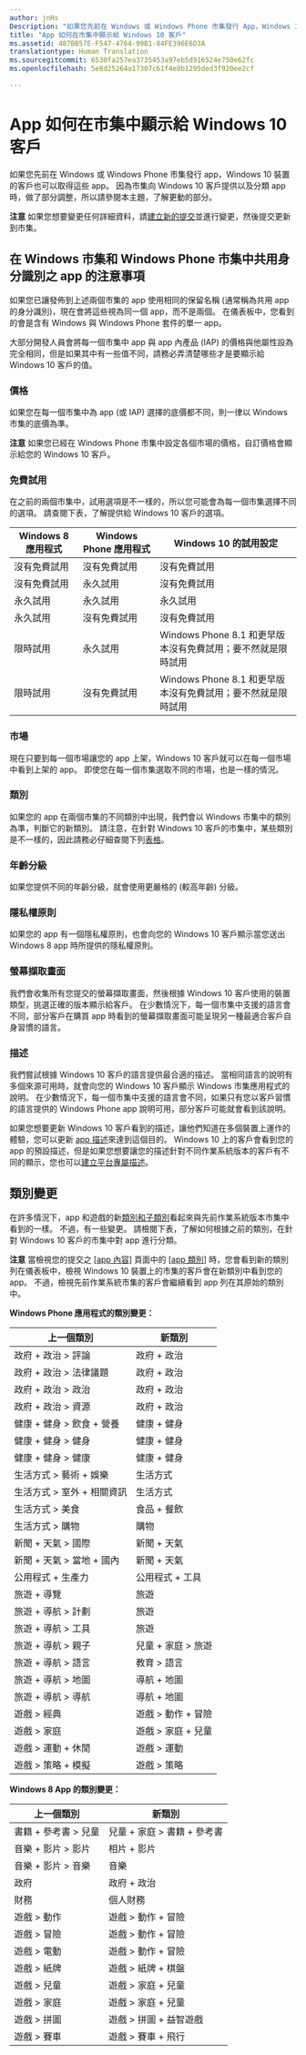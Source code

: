 ```yaml
---
author: jnHs
Description: "如果您先前在 Windows 或 Windows Phone 市集發行 App，Windows 10 裝置的客戶也可以取得這些 App。"
title: "App 如何在市集中顯示給 Windows 10 客戶"
ms.assetid: 487BB57E-F547-4764-99B1-84FE396E6D3A
translationtype: Human Translation
ms.sourcegitcommit: 6530fa257ea3735453a97eb5d916524e750e62fc
ms.openlocfilehash: 5e8d25264a17307c61f4e8b1295ded3f920ee2cf

---
```


# App 如何在市集中顯示給 Windows 10 客戶


如果您先前在 Windows 或 Windows Phone 市集發行 app，Windows 10 裝置的客戶也可以取得這些 app。 因為市集向 Windows 10 客戶提供以及分類 app 時，做了部分調整，所以請參閱本主題，了解更動的部分。

**注意** 如果您想要變更任何詳細資料，請[建立新的提交](app-submissions.md)並進行變更，然後提交更新到市集。

 

## 在 Windows 市集和 Windows Phone 市集中共用身分識別之 app 的注意事項


如果您已讓發佈到上述兩個市集的 app 使用相同的保留名稱 (通常稱為共用 app 的身分識別)，現在會將這些視為同一個 app，而不是兩個。 在儀表板中，您看到的會是含有 Windows 與 Windows Phone 套件的單一 app。

大部分開發人員會將每一個市集中 app 與 app 內產品 (IAP) 的價格與他屬性設為完全相同，但是如果其中有一些值不同，請務必弄清楚哪些才是要顯示給 Windows 10 客戶的值。

### 價格
如果您在每一個市集中為 app (或 IAP) 選擇的底價都不同，則一律以 Windows 市集的底價為準。

**注意** 如果您已經在 Windows Phone 市集中設定各個市場的價格，自訂價格會顯示給您的 Windows 10 客戶。

### 免費試用
在之前的兩個市集中，試用選項是不一樣的，所以您可能會為每一個市集選擇不同的選項。 請查閱下表，了解提供給 Windows 10 客戶的選項。

| Windows 8 應用程式       | Windows Phone 應用程式   | Windows 10 的試用設定                                                  |
|---------------------|---------------------|-------------------------------------------------------------------------------|
| 沒有免費試用       | 沒有免費試用       | 沒有免費試用                                                                 |
| 沒有免費試用       | 永久試用 | 沒有免費試用                                                                 |
| 永久試用 | 永久試用 | 永久試用                                                           |
| 永久試用 | 沒有免費試用       | 沒有免費試用                                                                 |
| 限時試用  | 永久試用 | Windows Phone 8.1 和更早版本沒有免費試用；要不然就是限時試用 |
| 限時試用  | 沒有免費試用       | Windows Phone 8.1 和更早版本沒有免費試用；要不然就是限時試用 |

### 市場
現在只要到每一個市場讓您的 app 上架，Windows 10 客戶就可以在每一個市場中看到上架的 app。 即使您在每一個市集選取不同的市場，也是一樣的情況。

### 類別
如果您的 app 在兩個市集的不同類別中出現，我們會以 Windows 市集中的類別為準，判斷它的新類別。 請注意，在針對 Windows 10 客戶的市集中，某些類別是不一樣的，因此請務必仔細查閱下列[表格](#cat)。

### 年齡分級
如果您提供不同的年齡分級，就會使用更嚴格的 (較高年齡) 分級。

### 隱私權原則
如果您的 app 有一個隱私權原則，也會向您的 Windows 10 客戶顯示當您送出 Windows 8 app 時所提供的隱私權原則。

### 螢幕擷取畫面
我們會收集所有您提交的螢幕擷取畫面，然後根據 Windows 10 客戶使用的裝置類型，挑選正確的版本顯示給客戶。 在少數情況下，每一個市集中支援的語言會不同，部分客戶在購買 app 時看到的螢幕擷取畫面可能呈現另一種最適合客戶自身習慣的語言。

### 描述
我們嘗試根據 Windows 10 客戶的語言提供最合適的描述。 當相同語言的說明有多個來源可用時，就會向您的 Windows 10 客戶顯示 Windows 市集應用程式的說明。 在少數情況下，每一個市集中支援的語言會不同，如果只有您以客戶習慣的語言提供的 Windows Phone app 說明可用，部分客戶可能就會看到該說明。

如果您想要更新 Windows 10 客戶看到的描述，讓他們知道在多個裝置上運作的體驗，您可以更新 [app 描述](create-app-descriptions.md)來達到這個目的。 Windows 10 上的客戶會看到您的 app 的預設描述，但是如果您想要讓您的描述針對不同作業系統版本的客戶有不同的顯示，您也可以[建立平台專屬描述](create-platform-specific-descriptions.md)。

## 類別變更


在許多情況下，app 和遊戲的新[類別和子類別](category-and-subcategory-table.md)看起來與先前作業系統版本市集中看到的一樣。 不過，有一些變更。 請檢閱下表，了解如何根據之前的類別，在針對 Windows 10 客戶的市集中對 app 進行分類。

**注意** 當檢視您的提交之 [[app 內容](enter-app-properties.md)] 頁面中的 [[app 類別](category-and-subcategory-table.md)] 時，您會看到新的類別列在儀表板中，檢視 Windows 10 裝置上的市集的客戶會在新類別中看到您的 app。 不過，檢視先前作業系統市集的客戶會繼續看到 app 列在其原始的類別中。


**Windows Phone 應用程式的類別變更：**

| 上一個類別                       | 新類別                  |
|-----------------------------------------|-------------------------------|
| 政府 + 政治 &gt; 評論   | 政府 + 政治         |
| 政府 + 政治 &gt; 法律議題 | 政府 + 政治         |
| 政府 + 政治 &gt; 政治     | 政府 + 政治         |
| 政府 + 政治 &gt; 資源    | 政府 + 政治         |
| 健康 + 健身 &gt; 飲食 + 營養  | 健康 + 健身              |
| 健康 + 健身 &gt; 健身           | 健康 + 健身              |
| 健康 + 健身 &gt; 健康            | 健康 + 健身              |
| 生活方式 &gt; 藝術 + 娛樂      | 生活方式                     |
| 生活方式 &gt; 室外 + 相關資訊              | 生活方式                     |
| 生活方式 &gt; 美食            | 食品 + 餐飲                 |
| 生活方式 &gt; 購物                 | 購物                      |
| 新聞 + 天氣 &gt; 國際       | 新聞 + 天氣                |
| 新聞 + 天氣 &gt; 當地 + 國內    | 新聞 + 天氣                |
| 公用程式 + 生產力                | 公用程式 + 工具             |
| 旅遊 + 導覽                     | 旅遊                        |
| 旅遊 + 導航 &gt; 計劃       | 旅遊                        |
| 旅遊 + 導航 &gt; 工具          | 旅遊                        |
| 旅遊 + 導航 &gt; 親子      | 兒童 + 家庭 &gt; 旅遊     |
| 旅遊 + 導航 &gt; 語言       | 教育 &gt; 語言       |
| 旅遊 + 導航 &gt; 地圖        | 導航 + 地圖             |
| 旅遊 + 導航 &gt; 導航     | 導航 + 地圖             |
| 遊戲 &gt; 經典                     | 遊戲 &gt; 動作 + 冒險 |
| 遊戲 &gt; 家庭                       | 遊戲 &gt; 家庭 + 兒童      |
| 遊戲 &gt; 運動 + 休閒          | 遊戲 &gt; 運動             |
| 遊戲 &gt; 策略 + 模擬        | 遊戲 &gt; 策略           |

 

**Windows 8 App 的類別變更：**

| 上一個類別           | 新類別                         |
|-----------------------------|--------------------------------------|
| 書籍 + 參考書 &gt; 兒童 | 兒童 + 家庭 &gt; 書籍 + 參考書 |
| 音樂 + 影片 &gt; 影片   | 相片 + 影片                        |
| 音樂 + 影片 &gt; 音樂   | 音樂                                |
| 政府                  | 政府 + 政治                |
| 財務                     | 個人財務                     |
| 遊戲 &gt; 動作           | 遊戲 &gt; 動作 + 冒險        |
| 遊戲 &gt; 冒險        | 遊戲 &gt; 動作 + 冒險        |
| 遊戲 &gt; 電動           | 遊戲 &gt; 動作 + 冒險        |
| 遊戲 &gt; 紙牌             | 遊戲 &gt; 紙牌 + 棋盤              |
| 遊戲 &gt; 兒童             | 遊戲 &gt; 家庭 + 兒童             |
| 遊戲 &gt; 家庭           | 遊戲 &gt; 家庭 + 兒童             |
| 遊戲 &gt; 拼圖           | 遊戲 &gt; 拼圖 + 益智遊戲           |
| 遊戲 &gt; 賽車           | 遊戲 &gt; 賽車 + 飛行           |



<!--HONumber=Jun16_HO4-->


